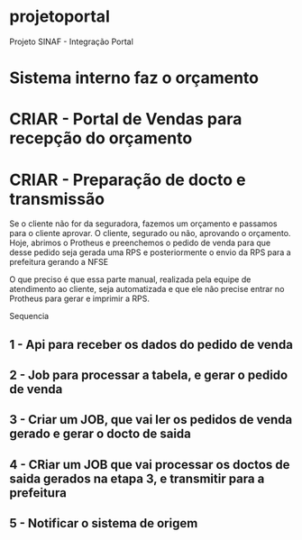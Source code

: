 # projetoportal
Projeto SINAF - Integração Portal

# Sistema interno faz o orçamento

# CRIAR - Portal de Vendas para recepção do orçamento

# CRIAR - Preparação de docto e transmissão

Se o cliente não for da seguradora, fazemos um orçamento e passamos para o cliente aprovar.
O cliente, segurado ou não, aprovando o orçamento. Hoje, abrimos o Protheus e preenchemos o pedido de venda para que desse pedido seja gerada uma RPS e posteriormente o envio da RPS para a prefeitura gerando a NFSE

O que preciso é que essa parte manual, realizada pela equipe de atendimento ao cliente, seja automatizada e que ele não precise entrar no Protheus para gerar e imprimir a RPS.

Sequencia

## 1 - Api para receber os dados do pedido de venda
## 2 - Job para processar a tabela, e gerar o pedido de venda
## 3 - Criar um JOB, que vai ler os pedidos de venda gerado e gerar o docto de saida
## 4 - CRiar um JOB que vai processar os doctos de saida gerados na etapa 3, e transmitir para a prefeitura
## 5 - Notificar o sistema de origem
